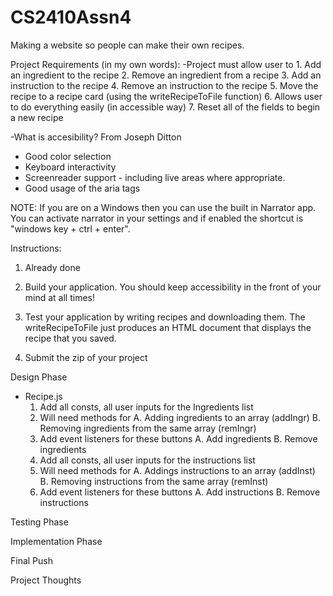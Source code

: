 # CS2410Assn4
Making a website so people can make their own recipes.


Project Requirements (in my own words): 
-Project must allow user to
    1. Add an ingredient to the recipe
    2. Remove an ingredient from a recipe
    3. Add an instruction to the recipe
    4. Remove an instruction to the recipe
    5. Move the recipe to a recipe card (using the writeRecipeToFile function)
    6. Allows user to do everything easily (in accessible way)
    7. Reset all of the fields to begin a new recipe

-What is accesibility? From Joseph Ditton
* Good color selection
* Keyboard interactivity
* Screenreader support - including live areas where appropriate.
* Good usage of the aria tags

NOTE: If you are on a Windows then you can use the built in Narrator app. You can activate narrator in your settings and if enabled the shortcut is "windows key + ctrl + enter".

Instructions: 
1. Already done

2. Build your application. You should keep accessibility in the front of your mind at all times!

3. Test your application by writing recipes and downloading them. The writeRecipeToFile just produces an HTML document that displays the recipe that you saved.

4. Submit the zip of your project

Design Phase
* Recipe.js
    1. Add all consts, all user inputs for the Ingredients list
    2. Will need methods for
        A. Adding ingredients to an array (addIngr)
        B. Removing ingredients from the same array (remIngr)
    3. Add event listeners for these buttons
        A. Add ingredients
        B. Remove ingredients
    4. Add all consts, all user inputs for the instructions list
    5. Will need methods for
        A. Addings instructions to an array (addInst)
        B. Removing instructions from the same array (remInst)
    3. Add event listeners for these buttons
        A. Add instructions
        B. Remove instructions



Testing Phase


Implementation Phase


Final Push


Project Thoughts
